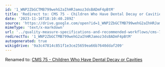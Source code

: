 ```yaml
---
id: '1_WNP2ZbGCTMB799wehG2aIhHRJamoz3dsBADmF4pBtM'
title: 'Redirect to: CMS 75 - Children Who Have Dental Decay or Cavities'
date: '2023-11-16T18:10:40.289Z'
source: 'https://drive.google.com/open?id=1_WNP2ZbGCTMB799wehG2aIhHRJamoz3dsBADmF4pBtM'
mimeType: 'text/x-markdown'
url: '../quality-measure-specifications-and-recommended-workflows/cms-75-children-who-have-dental-decay-or-cavities.md'
redirectTo: '1_WNP2ZbGCTMB799wehG2aIhHRJamoz3dsBADmF4pBtM'
autogenerated: true
wikigdrive: '9a3c47814c851f1e3ce25659ea66b7640ddaf209'
---
```

Renamed to: [CMS 75 - Children Who Have Dental Decay or Cavities](../quality-measure-specifications-and-recommended-workflows/cms-75-children-who-have-dental-decay-or-cavities.md)
